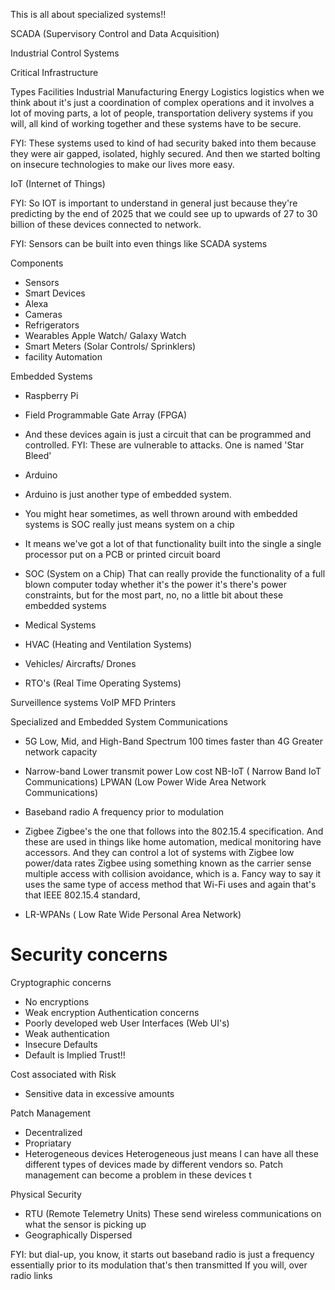 This is all about specialized systems!!

SCADA (Supervisory Control and Data Acquisition)

Industrial Control Systems 

Critical Infrastructure


Types
    Facilities
    Industrial
    Manufacturing
    Energy
    Logistics
        logistics when we think about it's just a coordination of complex operations and it involves a lot of moving parts, a lot of people, transportation delivery systems if you will, all kind of working together and these systems have to be secure. 

FYI: These systems used to kind of had security baked into them because they were air gapped, isolated, highly secured. And then we started bolting on insecure technologies to make our lives more easy.


IoT (Internet of Things)

FYI: So IOT is important to understand in general just because they're predicting by the end of 2025 that we could see up to upwards of 27 to 30 billion of these devices connected to network.

FYI: Sensors can be built into even things like SCADA systems

Components
- Sensors
- Smart Devices
- Alexa
- Cameras
- Refrigerators
- Wearables Apple Watch/ Galaxy Watch
- Smart Meters (Solar Controls/ Sprinklers)
- facility Automation

Embedded Systems
- Raspberry Pi
- Field Programmable Gate Array (FPGA)
- And these devices again is just a circuit that can be programmed and controlled.
FYI: These are vulnerable to attacks. One is named 'Star Bleed'

- Arduino
- Arduino is just another type of embedded system.
- You might hear sometimes, as well thrown around with embedded systems is SOC really just means system on a chip
- It means we've got a lot of that functionality built into the single a single processor put on a PCB or printed circuit board
- SOC (System on a Chip) That can really provide the functionality of a full blown computer today whether it's the power it's there's power constraints, but for the most part, no, no a little bit about these embedded systems

- Medical Systems
- HVAC (Heating and Ventilation Systems)
- Vehicles/ Aircrafts/ Drones

- RTO's (Real Time Operating Systems)


Surveillence systems
VoIP
MFD Printers





Specialized and Embedded System Communications
- 5G
     Low, Mid, and High-Band Spectrum
     100 times faster than 4G
     Greater network capacity

- Narrow-band
    Lower transmit power
    Low cost
    NB-IoT ( Narrow Band IoT Communications)
    LPWAN (Low Power Wide Area Network Communications)

- Baseband radio
    A frequency prior to modulation

- Zigbee
    Zigbee's the one that follows into the 802.15.4 specification.
    And these are used in things like home automation, medical monitoring have accessors. And they can control a lot of systems with Zigbee
    low power/data rates
    Zigbee using something known as the carrier sense multiple access with collision avoidance, which is a. Fancy way to say it uses the same type of access method that Wi-Fi uses and again that's that IEEE 802.15.4 standard,

- LR-WPANs ( Low Rate Wide Personal Area Network)


# Security concerns

Cryptographic concerns
- No encryptions
- Weak encryption
Authentication concerns
- Poorly developed web User Interfaces (Web UI's)
- Weak authentication
- Insecure Defaults
- Default is Implied Trust!!

Cost associated with Risk
- Sensitive data in excessive amounts

Patch Management
- Decentralized
- Propriatary
- Heterogeneous devices 
Heterogeneous just means I can have all these different types of devices made by different vendors so. Patch management can become a problem in these devices t

Physical Security
- RTU (Remote Telemetry Units)
    These send wireless communications on what the sensor is picking up
- Geographically Dispersed


FYI: but dial-up, you know, it starts out baseband radio is just a frequency essentially prior to its modulation that's then transmitted If you will, over radio links

